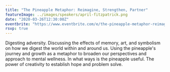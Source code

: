 ```yaml
---
title: "The Pineapple Metaphor: Reimagine, Strengthen, Partner"
featureImage: ../images/speakers/april-fitzpatrick.png
date: "2020-03-26T12:30:00Z"
eventbrite: "https://www.eventbrite.com/e/the-pineapple-metaphor-reimagine-strengthen-partner-tickets-94248845835"
rsvp: true
---
```

Digesting adversity. Discussing the effects of memory, art, and symbolism on how we digest the world within and around us. Using the pineapple's journey and growth as a metaphor to broaden our perspectives and approach to mental wellness. In what ways is the pineapple useful. The power of creativity to establish hope and problem solve.  
